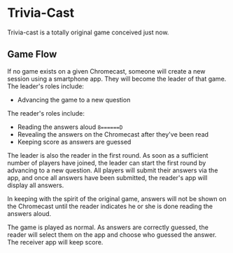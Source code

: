 # Trivia-Cast

Trivia-cast is a totally original game conceived just now.

## Game Flow

If no game exists on a given Chromecast, someone will create a new session
using a smartphone app. They will become the leader of that game. The leader's
roles include:

* Advancing the game to a new question

The reader's roles include:

* Reading the answers aloud `8======D`
* Revealing the answers on the Chromecast after they've been read
* Keeping score as answers are guessed

The leader is also the reader in the first round. As soon as a sufficient
number of players have joined, the leader can start the first round by
advancing to a new question. All players will submit their answers via the app,
and once all answers have been submitted, the reader's app will display all
answers.

In keeping with the spirit of the original game, answers will not be shown on
the Chromecast until the reader indicates he or she is done reading the answers
aloud.

The game is played as normal. As answers are correctly guessed, the reader will
select them on the app and choose who guessed the answer. The receiver app will
keep score.
